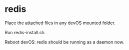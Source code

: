 # redis

Place the attached files in any devOS mounted folder.

Run redis-install.sh.

Reboot devOS: redis should be running as a daemon now.
